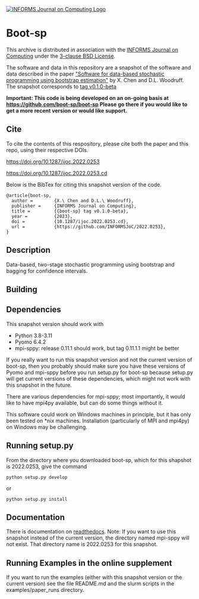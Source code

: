 [![INFORMS Journal on Computing Logo](https://INFORMSJoC.github.io/logos/INFORMS_Journal_on_Computing_Header.jpg)](https://pubsonline.informs.org/journal/ijoc)

# Boot-sp

This archive is distributed in association with the [INFORMS Journal on
Computing](https://pubsonline.informs.org/journal/ijoc) under the [3-clause BSD License](LICENSE).

The software and data in this repository are a snapshot of the software and data
described in the paper
["Software for data-based stochastic programming using bootstrap estimation"](https://doi.org/10.128/ijoc.2022.0253) by X. Chen and D.L. Woodruff.
The snapshot corresponds to [tag v0.1.0-beta](https://github.com/boot-sp/boot-sp/releases/tag/v0.1.0-beta)


**Important: This code is being developed on an on-going basis at 
https://github.com/boot-sp/boot-sp Please go there if you would like to
get a more recent version or would like support.**

## Cite

To cite the contents of this respository, please cite both the paper and this repo, using their respective DOIs.

https://doi.org/10.1287/ijoc.2022.0253

https://doi.org/10.1287/ijoc.2022.0253.cd

Below is the BibTex for citing this snapshot version of the code.

```
@article{boot-sp,
  author =        {X.\ Chen and D.L.\ Woodruff},
  publisher =     {INFORMS Journal on Computing},
  title =         {{boot-sp} tag v0.1.0-beta},
  year =          {2023},
  doi =           {10.1287/ijoc.2022.0253.cd},
  url =           {https://github.com/INFORMSJoC/2022.0253},
}  
```

## Description

Data-based, two-stage stochastic programming using bootstrap and bagging for confidence intervals.

## Building

## Dependencies

This snapshot version should work with

- Python 3.8-3.11
- Pyomo 6.4.2
- mpi-sppy: release 0.11.1 should work, but tag 0.11.1.1 might be better

If you really want to run this snapshot version and not the current version of boot-sp, then
you probably should make sure you have these versions of Pyomo and mpi-sppy
before you run setup.py for boot-sp because setup.py will get current versions of these
dependencies, which might not work with this snapshot in the future.

There are various dependencies for mpi-sppy; most importantly, it would like to have mpi4py available, but can do some things without it.

This software could work on Windows machines in principle, but it has only been tested on *nix machines.
Installation (particularly of MPI and mpi4py) on Windows may be challenging.

## Running setup.py

From the directory where you downloaded boot-sp, which for this shapshot is 2022.0253,
give the command

```
python setup.py develop
```

or

```
python setup.py install
```

## Documentation

There is documentation on [readthedocs](https://boot-sp.readthedocs.io/en/latest/). Note: If
you want to use this snapshot instead of the current version, the directory named
mpi-sppy will not exist. That directory name is 2022.0253 for this snapshot.

## Running Examples in the online supplement

If you want to run the examples (either with this snapshot version or the current version)
see the file README.md and the slurm scripts in the examples/paper_runs directory.



